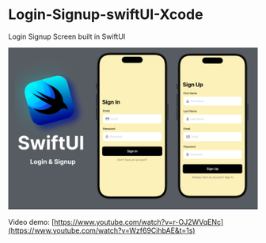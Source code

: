 # Login-Signup-swiftUI-Xcode

Login Signup Screen built in SwiftUI 

![Project Demo](https://github.com/sudheersuri/Login-Signup-SwiftUI-Xcode/blob/main/demo.png)

Video demo:
[https://www.youtube.com/watch?v=r-OJ2WVqENc](https://www.youtube.com/watch?v=Wzf69CihbAE&t=1s)
